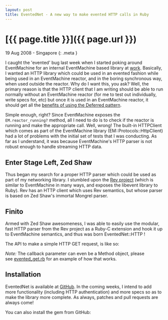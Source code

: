 ```yaml
--- 
layout: post
title: EventedNet - A new way to make evented HTTP calls in Ruby
---
```


# [{{ page.title }}]({{ page.url }})

19 Aug 2008 - Singapore
{: .meta }

I caught the 'evented' bug last week when I started poking around EventMachine for an internal EventMachine based library at [work](http://www.wego.com). Basically, I wanted an HTTP library which could be used in an evented fashion while being used in an EventMachine reactor, and in the boring synchronous way, when used outside the reactor. Why do I want this, you ask? Well, the primary reason is that the HTTP client that I am writing should be able to run normally without an EventMachine reactor (for me to test out individually, write specs for, etc) but once it is used in an EventMachine reactor, it should get all the [benefits of using the Deferred pattern](http://igvita.com/2008/05/27/ruby-eventmachine-the-speed-demon).

Simple enough, right? Since EventMachine exposes the <code>EM.reactor_running?</code> method, all I need to do is to check if the reactor is running and make the appropriate call. Well, wrong! The built-in HTTPClient which comes as part of the EventMachine library (EM::Protocols::HttpClient) had a lot of problems with the initial set of tests that I was conducting. As far as I understand, it was because EventMachine's HTTP parser is not robust enough to handle streaming HTTP data.

## Enter Stage Left, Zed Shaw

Thus began my search for a proper HTTP parser which could be used as part of my networking library. I stumbled upon the [Rev project](http://rev.rubyforge.org/) (which is similar to EventMachine in many ways, and exposes the libevent library to Ruby). Rev has an HTTP client which uses Rev semantics, but whose parser is based on Zed Shaw's immortal Mongrel parser.

## Finito

Armed with Zed Shaw awesomeness, I was able to easily use the modular, fast HTTP parser from the Rev project as a Ruby-C extension and hook it up to EventMachine semantics, and thus was born EventedNet::HTTP !

The API to make a simple HTTP GET request, is like so:


<script src="http://gist.github.com/142171.js">  </script>

*Note:* The callback parameter can even be a Method object, please see [evented_get.rb](http://github.com/arunthampi/evented_net/tree/master/examples/evented_get.rb) for an example of how that works.

## Installation

EventedNet is available at [GitHub](http://github.com/arunthampi/evented_net/tree/master). In the coming weeks, I intend to add more functionality (including HTTP authentication) and more specs so as to make the library more complete. As always, patches and pull requests are always come!

You can also install the gem from GitHub:

<script src="http://gist.github.com/142174.js">  </script>
